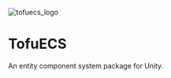![tofuecs_logo](https://user-images.githubusercontent.com/8916588/138934536-911b51c6-8c88-466c-9eeb-7747536bb043.png)

# TofuECS
An entity component system package for Unity.

